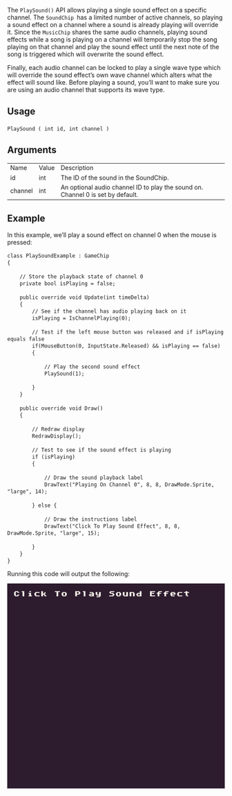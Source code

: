The `PlaySound()` API allows playing a single sound effect on a specific channel. The `SoundChip `has a limited number of active channels, so playing a sound effect on a channel where a sound is already playing will override it. Since the `MusicChip` shares the same audio channels, playing sound effects while a song is playing on a channel will temporarily stop the song playing on that channel and play the sound effect until the next note of the song is triggered which will overwrite the sound effect. 

Finally, each audio channel can be locked to play a single wave type which will override the sound effect’s own wave channel which alters what the effect will sound like. Before playing a sound, you’ll want to make sure you are using an audio channel that supports its wave type. 

## Usage

`PlaySound ( int id, int channel )`

## Arguments

<table>
  <tr>
    <td>Name</td>
    <td>Value</td>
    <td>Description</td>
  </tr>
  <tr>
    <td>id</td>
    <td>int</td>
    <td>The ID of the sound in the SoundChip.</td>
  </tr>
  <tr>
    <td>channel</td>
    <td>int</td>
    <td>An optional audio channel ID to play the sound on. Channel 0 is set by default.</td>
  </tr>
</table>


## Example

In this example, we’ll play a sound effect on channel 0 when the mouse is pressed:

    class PlaySoundExample : GameChip
    {
        
        // Store the playback state of channel 0
        private bool isPlaying = false;

        public override void Update(int timeDelta)
        { 
            // See if the channel has audio playing back on it
            isPlaying = IsChannelPlaying(0);

            // Test if the left mouse button was released and if isPlaying equals false
            if(MouseButton(0, InputState.Released) && isPlaying == false) 
            {

                // Play the second sound effect
                PlaySound(1);

            }
        }

        public override void Draw()
        { 

            // Redraw display
            RedrawDisplay();

            // Test to see if the sound effect is playing
            if (isPlaying)
            {

                // Draw the sound playback label
                DrawText("Playing On Channel 0", 8, 8, DrawMode.Sprite, "large", 14);

            } else { 

                // Draw the instructions label
                DrawText("Click To Play Sound Effect", 8, 8, DrawMode.Sprite, "large", 15);

            }
        }
    }

Running this code will output the following:

<p style="text-align:center"><img src="images/PlaySoundOutput_image_0.png" /></p>


